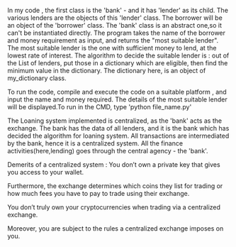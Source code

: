 In my code , the first class is the 'bank' - and it has 'lender' as its child. The various lenders are the objects of this 'lender' class. The borrower will be an object of the 'borrower' class. The 'bank' class is an abstract one,so it can't be instantiated  directly. The program takes the name of the borrower and money requirement as input, and returns the "most suitable lender". The most suitable lender is the one with sufficient money to lend, at the lowest rate of interest. 
The algorithm to decide the suitable lender is : out of the List of lenders, put those in a dictionary which are eligible, then find the minimum value in the dictionary. The dictionary here, is an object of my_dictionary class.

To run the code, compile and execute the code on a suitable platform , and input the name and money required. The details of the most suitable lender will be displayed.To run in the CMD, type 'python file_name.py'


The Loaning system implemented is centralized, as the 'bank' acts as the exchange. The bank has the data of all lenders, and it is the bank which has decided the algorithm for loaning system. All transactions are intermediated by the bank, hence it is a centralized system. All the finance activities(here,lending) goes through the central agency - the 'bank'.


Demerits of a centralized system :
 You don’t own a private key that gives you access to your wallet. 
 
 Furthermore, the exchange determines which coins they list for trading or how much fees you have to pay to trade using their exchange.

 You don’t truly own your cryptocurrencies when trading via a centralized exchange.
 
 Moreover, you are subject to the rules a centralized exchange imposes on you.

